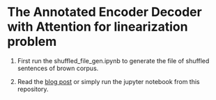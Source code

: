 # The Annotated Encoder Decoder with Attention for linearization problem

1) First run the shuffled_file_gen.ipynb to generate the file of shuffled sentences of brown corpus.

2) Read the [blog post](https://bastings.github.io/annotated_encoder_decoder/) or simply run the jupyter notebook from this repository.
